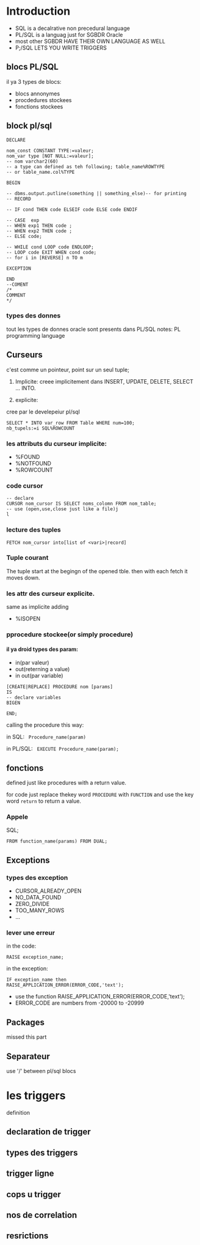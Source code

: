 # Introduction

- SQL is a decalrative non precedural language
- PL/SQL is a languag just for SGBDR Oracle
- most other SGBDR	 HAVE THEIR OWN LANGUAGE AS WELL
- P;/SQL LETS YOU WRITE TRIGGERS 
## blocs PL/SQL
il ya 3 types de blocs:
- blocs annonymes
- procdedures stockees 
- fonctions stockees
## block pl/sql
```
DECLARE 

nom_const CONSTANT TYPE:=valeur;
nom_var type [NOT NULL:=valeur];
-- nom varchar2(60)
-- a type can defined as teh following; table_name%ROWTYPE
-- or table_name.col%TYPE

BEGIN

-- dbms.output.putline(something || something_else)-- for printing 
-- RECORD

-- IF cond THEN code ELSEIF code ELSE code ENDIF

-- CASE  exp 
-- WHEN exp1 THEN code ;
-- WHEN exp2 THEN code ;
-- ELSE code;

-- WHILE cond LOOP code ENDLOOP;
-- LOOP code EXIT WHEN cond code;
-- for i in [REVERSE] n TO m 

EXCEPTION

END
--COMENT
/*
COMMENT
*/
```
### types des donnes

tout les types de donnes oracle sont presents dans PL/SQL
notes:
PL programming language 
## Curseurs
c'est comme un pointeur, point sur un seul tuple;
1. Implicite:
creee implicitement dans INSERT, UPDATE, DELETE, SELECT ... INTO.

2. explicite:

cree par le develepeiur pl/sql
```
SELECT * INTO var_row FROM Table WHERE num=100;
nb_tupels:=i SQL%ROWCOUNT

```
### les attributs du curseur implicite:

- %FOUND
- %NOTFOUND
- %ROWCOUNT
### code cursor
```
-- declare
CURSOR nom_cursor IS SELECT noms_colomn FROM nom_table;
-- use (open,use,close just like a file)j
l
```
### lecture des tuples
```
FETCH nom_cursor into[list of <vari>|record]
```

### Tuple courant 

The tuple start at the begingn of the opened tble. then with each fetch
it moves down.
### les attr des curseur explicite.
same as implicite adding 
- %ISOPEN

### pprocedure stockee(or simply procedure)
#### il ya droid types des param:
- in(par valeur)
- out(reterning a value)
- in out(par variable)


```
[CREATE|REPLACE] PROCEDURE nom [params]
IS
-- declare variables
BIGEN

END;
```

calling the procedure this way:

in SQL:
` Procedure_name(param)`

in PL/SQL:
` EXECUTE Procedure_name(param);`

## fonctions
defined just like procedures with a return value.

for code just replace thekey word `PROCEDURE` with `FUNCTION` and use
the key word `return` to return a value. 

### Appele

SQL;
```
FROM function_name(params) FROM DUAL;
```
## Exceptions
### types des exception

- CURSOR_ALREADY_OPEN
- NO_DATA_FOUND
- ZERO_DIVIDE
- TOO_MANY_ROWS
- ...

### lever une erreur
in the code: 
```
RAISE exception_name;
```
in the exception:
```
IF exception_name then 
RAISE_APPLICATION_ERROR(ERROR_CODE,'text');
```

- use the function RAISE_APPLICATION_ERROR(ERROR_CODE,'text');
- ERROR_CODE are numbers from -20000 to -20999


## Packages
missed this part

## Separateur
use '/' between pl/sql blocs

# les triggers
definition
## declaration de trigger
## types des triggers
## trigger ligne
## cops u trigger
## nos de correlation
## resrictions

















